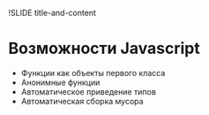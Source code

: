 !SLIDE title-and-content

# Возможности Javascript

* Функции как объекты первого класса
* Анонимные функции
* Автоматическое приведение типов
* Автоматическая сборка мусора
